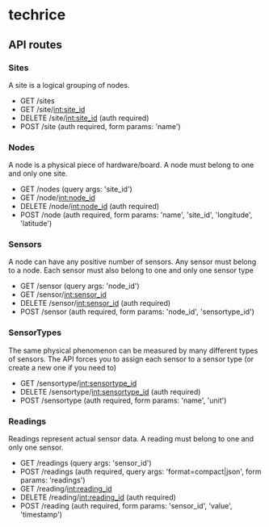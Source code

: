 # techrice

## API routes

### Sites
A site is a logical grouping of nodes.
*   GET /sites
*   GET /site/<int:site_id>
*   DELETE /site/<int:site_id> (auth required)
*   POST /site (auth required, form params: 'name')

### Nodes
A node is a physical piece of hardware/board. A node must belong to one and only one site.
*   GET /nodes (query args: 'site_id')
*   GET /node/<int:node_id>
*   DELETE /node/<int:node_id> (auth required)
*   POST /node (auth required, form params: 'name', 'site_id', 'longitude', 'latitude')

### Sensors
A node can have any positive number of sensors. Any sensor must belong to a node. Each sensor must also belong to one and only one sensor type
*   GET /sensor (query args: 'node_id')
*   GET /sensor/<int:sensor_id>
*   DELETE /sensor/<int:sensor_id> (auth required)
*   POST /sensor (auth required, form params: 'node_id', 'sensortype_id')


### SensorTypes
The same physical phenomenon can be measured by many different types of sensors. The API forces you to assign each sensor to a sensor type (or create a new one if you need to)
*   GET /sensortype/<int:sensortype_id>
*   DELETE /sensortype/<int:sensortype_id> (auth required)
*   POST /sensortype (auth required, form params: 'name', 'unit')

### Readings
Readings represent actual sensor data. A reading must belong to one and only one sensor.
*   GET /readings (query args: 'sensor_id')
*   POST /readings (auth required, query args: 'format=compact|json', form params: 'readings')
*   GET /reading/<int:reading_id>
*   DELETE /reading/<int:reading_id> (auth required)
*   POST /reading (auth required, form params: 'sensor_id', 'value', 'timestamp')
